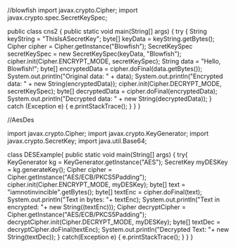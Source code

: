 //blowfish
import javax.crypto.Cipher;
import javax.crypto.spec.SecretKeySpec;

public class cns2 {
    public static void main(String[] args) {
            try {
                String keyString = "ThisIsASecretKey";
                byte[] keyData = keyString.getBytes();
                Cipher cipher = Cipher.getInstance("Blowfish");
                SecretKeySpec secretKeySpec = new SecretKeySpec(keyData, "Blowfish");
                cipher.init(Cipher.ENCRYPT_MODE, secretKeySpec);
                String data = "Hello, Blowfish!";
                byte[] encryptedData = cipher.doFinal(data.getBytes());
                System.out.println("Original data: " + data);
                System.out.println("Encrypted data: " + new String(encryptedData));
                cipher.init(Cipher.DECRYPT_MODE, secretKeySpec);
                byte[] decryptedData = cipher.doFinal(encryptedData);
                System.out.println("Decrypted data: " + new String(decryptedData));
            } catch (Exception e) {
                e.printStackTrace();
            }
        }
    }

//AesDes

import javax.crypto.Cipher;
import javax.crypto.KeyGenerator;
import javax.crypto.SecretKey;
import java.util.Base64;


class DESExample{
    public static void main(String[] args) {
        try{
            KeyGenerator kg = KeyGenerator.getInstance("AES");
            SecretKey myDESKey = kg.generateKey();
            Cipher cipher =     Cipher.getInstance("AES/ECB/PKCS5Padding");
            cipher.init(Cipher.ENCRYPT_MODE, myDESKey);
            byte[] text = "iamnotinvincible".getBytes();
            byte[] textEnc = cipher.doFinal(text);
            System.out.println("Text in bytes: "+ textEnc);
            System.out.println("Text in encrypted: "+ new String((textEnc)));
            Cipher decryptCipher = Cipher.getInstance("AES/ECB/PKCS5Padding");
            decryptCipher.init(Cipher.DECRYPT_MODE, myDESKey);
            byte[] textDec = decryptCipher.doFinal(textEnc);
            System.out.println("Decrypted Text: "+ new String(textDec));
    }
        catch(Exception e) {
            e.printStackTrace();
        }
    }
}




